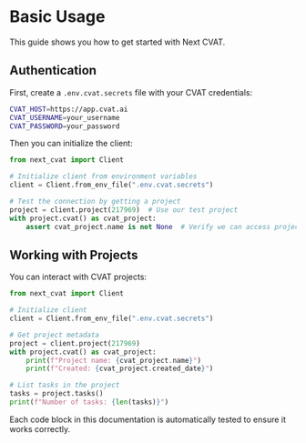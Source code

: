 # Basic Usage

This guide shows you how to get started with Next CVAT.

## Authentication

First, create a `.env.cvat.secrets` file with your CVAT credentials:

```bash
CVAT_HOST=https://app.cvat.ai
CVAT_USERNAME=your_username
CVAT_PASSWORD=your_password
```

Then you can initialize the client:

```python
from next_cvat import Client

# Initialize client from environment variables
client = Client.from_env_file(".env.cvat.secrets")

# Test the connection by getting a project
project = client.project(217969)  # Use our test project
with project.cvat() as cvat_project:
    assert cvat_project.name is not None  # Verify we can access project data
```

## Working with Projects

You can interact with CVAT projects:

```python
from next_cvat import Client

# Initialize client
client = Client.from_env_file(".env.cvat.secrets")

# Get project metadata
project = client.project(217969)
with project.cvat() as cvat_project:
    print(f"Project name: {cvat_project.name}")
    print(f"Created: {cvat_project.created_date}")

# List tasks in the project
tasks = project.tasks()
print(f"Number of tasks: {len(tasks)}")
```

Each code block in this documentation is automatically tested to ensure it works correctly.
